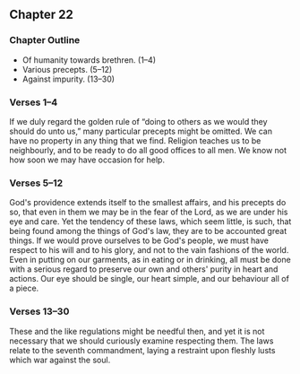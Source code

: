 ## Chapter 22

### Chapter Outline

- Of humanity towards brethren. (1–4)
- Various precepts. (5–12)
- Against impurity. (13–30)

### Verses 1–4

If we duly regard the golden rule of “doing to others as we would they should do unto us,” many particular precepts might be omitted. We can have no property in any thing that we find. Religion teaches us to be neighbourly, and to be ready to do all good offices to all men. We know not how soon we may have occasion for help.

### Verses 5–12

God's providence extends itself to the smallest affairs, and his precepts do so, that even in them we may be in the fear of the Lord, as we are under his eye and care. Yet the tendency of these laws, which seem little, is such, that being found among the things of God's law, they are to be accounted great things. If we would prove ourselves to be God's people, we must have respect to his will and to his glory, and not to the vain fashions of the world. Even in putting on our garments, as in eating or in drinking, all must be done with a serious regard to preserve our own and others' purity in heart and actions. Our eye should be single, our heart simple, and our behaviour all of a piece.

### Verses 13–30

These and the like regulations might be needful then, and yet it is not necessary that we should curiously examine respecting them. The laws relate to the seventh commandment, laying a restraint upon fleshly lusts which war against the soul.

